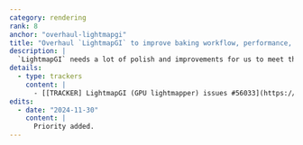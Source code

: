 ```yaml
---
category: rendering
rank: 8
anchor: "overhaul-lightmapgi"
title: "Overhaul `LightmapGI` to improve baking workflow, performance, and features"
description: |
  `LightmapGI` needs a lot of polish and improvements for us to meet the goals we have set for it. Baking times are slower than we want and it often takes too much manual effort to get bakes to achieve the quality that users need.
details:
  - type: trackers
    content: |
      - [[TRACKER] LightmapGI (GPU lightmapper) issues #56033](https://github.com/godotengine/godot/issues/56033)
edits:
  - date: "2024-11-30"
    content: |
      Priority added.
---
```

